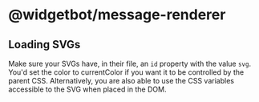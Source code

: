 # @widgetbot/message-renderer

## Loading SVGs

Make sure your SVGs have, in their file, an `id` property with the value `svg`.
You'd set the color to currentColor if you want it to be controlled by the parent CSS.
Alternatively, you are also able to use the CSS variables accessible to the SVG when placed in the DOM.